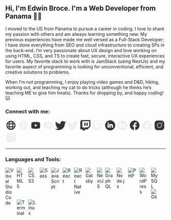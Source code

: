 ## Hi, I'm Edwin Broce. I'm a Web Developer from Panama 🏄‍♂️
I moved to the US from Panama to pursue a career in coding. I love to share my passion with others and am always learning something new. My previous experiences have made me well versed as a Full-Stack Developer; I have done everything from SEO and cloud infrastructure to creating SPs in the back-end. I’m very passionate about UX design and love working on using HTML, CSS, and TS to create fast, secure, interactive UX experiences for users. My favorite stack to work with is JamStack (using NextJs) and my favorite aspect of programming is looking for unconventional, efficient, and creative solutions to problems.

When I’m not programming, I enjoy playing video games and D&D, hiking, working out, and teaching my cat to do tricks (although he thinks he’s teaching ME to give him treats). Thanks for dropping by, and happy coding!
 🐱‍

### Connect with me:
[![Go to my website](/img/website_light_theme.png)](https://edwinbroce.com#gh-light-mode-only)
[![Go to my website](/img/website_dark_theme.png)](https://edwinbroce.com#gh-dark-mode-only)
[![Go to my Youtube](/img/youtube_light_theme.png#gh-light-mode-only)](https://www.youtube.com/channel/UC316MzN9QyFvGJisgyjQWzw#gh-light-mode-only)
[![Go to my Youtube](/img/youtube_dark_theme.png#gh-dark-mode-only)](https://www.youtube.com/channel/UC316MzN9QyFvGJisgyjQWzw#gh-dark-mode-only)
[![Go to my Twitter](/img/twitter_light_theme.png#gh-light-mode-only)](https://twitter.com/edwin_b24#gh-light-mode-only)
[![Go to my Twitter](/img/twitter_dark_theme.png#gh-dark-mode-only)](https://twitter.com/edwin_b24#gh-dark-mode-only)
[![Go to my Twitch](/img/twitch_light_theme.png#gh-light-mode-only)](https://www.twitch.tv/edwin_b24#gh-light-mode-only)
[![Go to my Twitch](/img/twitch_dark_theme.png#gh-dark-mode-only)](https://www.twitch.tv/edwin_b24#gh-dark-mode-only)
[![Go to my LinkedIn](/img/linkedin_light_theme.png#gh-light-mode-only)](https://www.linkedin.com/in/edwin-broce#gh-light-mode-only)
[![Go to my LinkedIn](/img/linkedin_dark_theme.png#gh-dark-mode-only)](https://www.linkedin.com/in/edwin-broce#gh-dark-mode-only)
[![Go to my Facebook](/img/facebook_light_theme.png#gh-light-mode-only)](https://www.facebook.com/edwin.b24#gh-light-mode-only)
[![Go to my Facebook](/img/facebook_dark_theme.png#gh-dark-mode-only)](https://www.facebook.com/edwin.b24#gh-dark-mode-only)
[![Go to my Instagram](/img/instagram_light_theme.png#gh-light-mode-only)](https://www.instagram.com/edwin_b24#gh-light-mode-only)
[![Go to my Instagram](/img/instagram_dark_theme.png#gh-dark-mode-only)](https://www.instagram.com/edwin_b24#gh-dark-mode-only)

---
### Languages and Tools:

<a href="#" style="pointer-events: none;cursor: context-menu;"><img align="left" alt="Visual Studio Code" width="26px" src="https://cdn.jsdelivr.net/gh/devicons/devicon/icons/vscode/vscode-original.svg" style="padding-right:10px;pointer-events: none;cursor: context-menu;" /></a>
<a href="#" style="pointer-events: none;"><img align="left" alt="HTML5" width="26px" src="https://cdn.jsdelivr.net/gh/devicons/devicon/icons/html5/html5-original.svg" style="padding-right:10px;" /></a>
<a href="#" style="pointer-events: none;"><img align="left" alt="CSS3" width="26px" src="https://cdn.jsdelivr.net/gh/devicons/devicon/icons/css3/css3-original.svg" style="padding-right:10px;" /></a>
<a href="#" style="pointer-events: none;"><img align="left" alt="Sass" width="26px" src="https://cdn.jsdelivr.net/gh/devicons/devicon/icons/sass/sass-original.svg" style="padding-right:10px;" /></a>
<a href="#" style="pointer-events: none;"><img align="left" alt="JavaScript" width="26px" src="https://cdn.jsdelivr.net/gh/devicons/devicon/icons/javascript/javascript-original.svg" style="padding-right:10px;" /></a>
<a href="#" style="pointer-events: none;"><img align="left" alt="React" width="26px" src="https://cdn.jsdelivr.net/gh/devicons/devicon/icons/react/react-original.svg" style="padding-right:10px;" /></a>
<a href="#" style="pointer-events: none;"><img align="left" alt="React Native" width="26px" src="https://ik.imagekit.io/edwinb24/Others/React_Native_Logo_Vector_kQyfn9XFt.svg" style="padding-right:10px;" /></a>
<a href="#" style="pointer-events: none;"><img align="left" alt="Gatsby" width="26px" src="https://cdn.jsdelivr.net/gh/devicons/devicon/icons/gatsby/gatsby-original.svg" style="padding-right:10px;" /></a>
<a href="#" style="pointer-events: none;"><img align="left" alt="NextJS" width="26px" src="https://cdn.jsdelivr.net/gh/devicons/devicon/icons/nextjs/nextjs-original.svg" /></a>
<a href="#" style="pointer-events: none;"><img align="left" alt="GraphQL" width="26px" src="https://cdn.jsdelivr.net/gh/devicons/devicon/icons/graphql/graphql-plain.svg" style="padding-right:10px;" /></a>
<a href="#" style="pointer-events: none;"><img align="left" alt="Node.js" width="26px" src="https://cdn.jsdelivr.net/gh/devicons/devicon/icons/nodejs/nodejs-original.svg" style="padding-right:10px;"/></a>
<a href="#" style="pointer-events: none;"><img align="left" alt="PHP" width="26px" src="https://cdn.jsdelivr.net/gh/devicons/devicon/icons/php/php-original.svg" style="padding-right:10px;"/></a>
<a href="#" style="pointer-events: none;"><img align="left" alt="WordPress" width="26px" src="https://cdn.jsdelivr.net/gh/devicons/devicon/icons/wordpress/wordpress-original.svg" style="padding-right:10px;"/></a>
<a href="#" style="pointer-events: none;"><img align="left" alt="MySQL" width="26px" src="https://cdn.jsdelivr.net/gh/devicons/devicon/icons/mysql/mysql-original.svg" style="padding-right:10px;"/></a>
<a href="#" style="pointer-events: none;"><img align="left" alt="Git" width="26px" src="https://cdn.jsdelivr.net/gh/devicons/devicon/icons/git/git-original.svg" style="padding-right:10p;"/></a>
<a href="#" style="pointer-events: none;"><img align="left" alt="Terminal" width="26px" src="https://ik.imagekit.io/edwinb24/Others/285695_terminal_icon_0CbjEGtEZ.svg" style="padding-right:10px;"/></a>
<a href="#" style="pointer-events: none;"><img align="left" alt="Linux" width="26px" src="https://cdn.jsdelivr.net/gh/devicons/devicon/icons/linux/linux-original.svg" style="padding-right:10px;"/></a>
